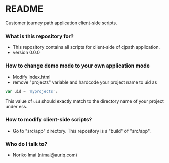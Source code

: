 # README #

Customer journey path application client-side scripts.

### What is this repository for? ###

* This repository contains all scripts for client-side of cjpath application.
* version 0.0.0


### How to change demo mode to your own application mode ###

* Modify index.html
* remove "projects" variable and hardcode your project name to uid as

```javascript
var uid = 'myprojects';
```

This value of `uid` should exactly match to the directory name of your project under ess.


### How to modify client-side scripts? ###

* Go to "src/app" directory. This repository is a "build" of "src/app".

### Who do I talk to? ###

* Noriko Imai (nimai@auriq.com)

